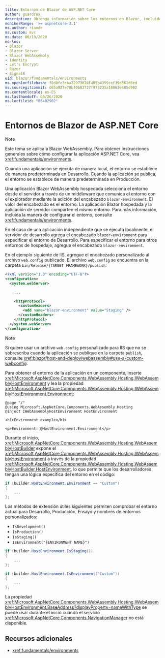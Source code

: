 ```yaml
---
title: Entornos de Blazor de ASP.NET Core
author: guardrex
description: Obtenga información sobre los entornos en Blazor, incluido cómo configurar el entorno de una aplicación Blazor WebAssembly.
monikerRange: '>= aspnetcore-3.1'
ms.author: riande
ms.custom: mvc
ms.date: 06/10/2020
no-loc:
- Blazor
- Blazor Server
- Blazor WebAssembly
- Identity
- Let's Encrypt
- Razor
- SignalR
uid: blazor/fundamentals/environments
ms.openlocfilehash: f8d0fc3cba22973628f405b4399cef39d562d6ed
ms.sourcegitcommit: d65a027e78bf0b83727f975235a18863e685d902
ms.contentlocale: es-ES
ms.lasthandoff: 06/26/2020
ms.locfileid: "85402902"
---
```

# <a name="aspnet-core-blazor-environments"></a>Entornos de Blazor de ASP.NET Core

> [!NOTE]
> Este tema se aplica a Blazor WebAssembly. Para obtener instrucciones generales sobre cómo configurar la aplicación ASP.NET Core, vea <xref:fundamentals/environments>.

Cuando una aplicación se ejecuta de manera local, el entorno se establece de manera predeterminada en Desarrollo. Cuando la aplicación se publica, el entorno se establece de manera predeterminada en Producción.

Una aplicación Blazor WebAssembly hospedada selecciona el entorno desde el servidor a través de un middleware que comunica el entorno con el explorador mediante la adición del encabezado `blazor-environment`. El valor del encabezado es el entorno. La aplicación Blazor hospedada y la aplicación de servidor comparten el mismo entorno. Para más información, incluida la manera de configurar el entorno, consulte <xref:fundamentals/environments>.

En el caso de una aplicación independiente que se ejecuta localmente, el servidor de desarrollo agrega el encabezado `blazor-environment` para especificar el entorno de Desarrollo. Para especificar el entorno para otros entornos de hospedaje, agregue el encabezado `blazor-environment`.

En el ejemplo siguiente de IIS, agregue el encabezado personalizado al archivo `web.config` publicado. El archivo `web.config` se encuentra en la carpeta `bin/Release/{TARGET FRAMEWORK}/publish`:

```xml
<?xml version="1.0" encoding="UTF-8"?>
<configuration>
  <system.webServer>

    ...

    <httpProtocol>
      <customHeaders>
        <add name="blazor-environment" value="Staging" />
      </customHeaders>
    </httpProtocol>
  </system.webServer>
</configuration>
```

> [!NOTE]
> Si quiere usar un archivo `web.config` personalizado para IIS que no se sobrescriba cuando la aplicación se publique en la carpeta `publish`, consulte <xref:blazor/host-and-deploy/webassembly#use-a-custom-webconfig>.

Para obtener el entorno de la aplicación en un componente, inserte <xref:Microsoft.AspNetCore.Components.WebAssembly.Hosting.IWebAssemblyHostEnvironment> y lea la propiedad <xref:Microsoft.AspNetCore.Components.WebAssembly.Hosting.IWebAssemblyHostEnvironment.Environment>:

```razor
@page "/"
@using Microsoft.AspNetCore.Components.WebAssembly.Hosting
@inject IWebAssemblyHostEnvironment HostEnvironment

<h1>Environment example</h1>

<p>Environment: @HostEnvironment.Environment</p>
```

Durante el inicio, <xref:Microsoft.AspNetCore.Components.WebAssembly.Hosting.WebAssemblyHostBuilder> expone el <xref:Microsoft.AspNetCore.Components.WebAssembly.Hosting.IWebAssemblyHostEnvironment> a través de la propiedad <xref:Microsoft.AspNetCore.Components.WebAssembly.Hosting.WebAssemblyHostBuilder.HostEnvironment>, lo que permite que los desarrolladores tengan una lógica específica del entorno en el código:

```csharp
if (builder.HostEnvironment.Environment == "Custom")
{
    ...
};
```

Los métodos de extensión útiles siguientes permiten comprobar el entorno actual para Desarrollo, Producción, Ensayo y nombres de entornos personalizados:

* `IsDevelopment()`
* `IsProduction()`
* `IsStaging()`
* `IsEnvironment("{ENVIRONMENT NAME}")`

```csharp
if (builder.HostEnvironment.IsStaging())
{
    ...
};

if (builder.HostEnvironment.IsEnvironment("Custom"))
{
    ...
};
```

La propiedad <xref:Microsoft.AspNetCore.Components.WebAssembly.Hosting.IWebAssemblyHostEnvironment.BaseAddress?displayProperty=nameWithType> se puede usar durante el inicio cuando el servicio <xref:Microsoft.AspNetCore.Components.NavigationManager> no está disponible.

## <a name="additional-resources"></a>Recursos adicionales

* <xref:fundamentals/environments>
